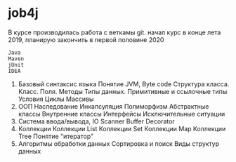 # job4j

В курсе производилась работа с веткамы git.
начал курс в конце лета 2019, планирую закончить в первой половине 2020

    Java
    Maven
    jUnit
    IDEA
1. Базовый синтаксис языка
    Понятие JVM, Byte code
    Структура класса. Класс. Поля. Методы
    Типы данных. Примитивные и ссылочные типы
    Условия
    Циклы
    Массивы
2. ООП
    Наследование
    Инкапсуляция
    Полиморфизм
    Абстрактные классы
    Внутренние классы
    Интерфейсы
    Исключительные ситуации
4. Система ввода/вывода, IO
    Scanner
    Buffer
    Decorator
5. Коллекции
    Коллекции List
    Коллекции Set
    Коллекции Map
    Коллекции Tree
    Понятие "итератор"
6. Алгоритмы обработки данных
    Сортировка и поиск
    Виды структур данных
